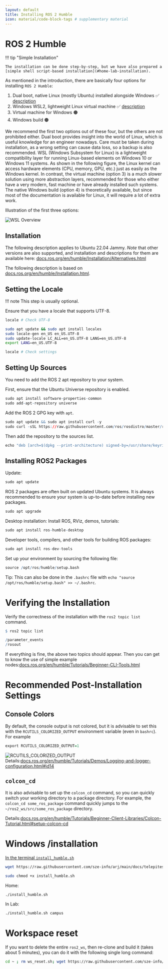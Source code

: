 ```yaml
---
layout: default
title: Installing ROS 2 Humble
icon: material/code-block-tags # supplementary material
---
```


# ROS 2 Humble

!!! tip "Simple Installation"

    The installation can be done step-by-step, but we have also prepared a [simple shell script-based installation](#home-lab-installation).

As mentioned in the introduction, there are basically four options for installing `ROS 2 Humble`:

1. Dual boot, native Linux (mostly Ubuntu) installed alongside Windows ✅ [description](https://sze-info.github.io/arj/installation/ubuntu.html)
2. Windows WSL2, lightweight Linux virtual machine ✅ [description](https://sze-info.github.io/arj/installation/win10.html)
3. Virtual machine for Windows 🟠
4. Windows build 🟠

We recommend the first two options out of these four, but the others are not prohibited either. Dual boot provides insight into the world of Linux, which is useful knowledge for an engineer nowadays. Care must be taken during installation, as a wrong setting can cause data loss, so a backup is also recommended. WSL (Windows Subsystem for Linux) is a lightweight compatibility layer for running Linux-based elements on Windows 10 or Windows 11 systems. As shown in the following figure, the Linux kernel can access hardware elements (CPU, memory, GPU, etc.) just as easily as the Windows kernel. In contrast, the virtual machine (option 3) is a much slower solution using more abstraction layers, recommended for those who either have a very modern, fast machine or have already installed such systems. The native Windows build (option 4) is theoretically available, but since most of the documentation is available for Linux, it will require a lot of extra work.

Illustration of the first three options:

![WSL Overview](wsl_overview01.svg)

## Installation

The following description applies to Ubuntu 22.04 Jammy. *Note* that other versions are also supported, and installation and descriptions for them are available here: [docs.ros.org/en/humble/Installation/Alternatives.html](https://docs.ros.org/en/humble/Installation/Alternatives.html)

The following description is based on [docs.ros.org/en/humble/Installation.html](https://docs.ros.org/en/humble/Installation.html).

## Setting the Locale

!!! note 
    This step is usually optional.

Ensure that you have a locale that supports UTF-8.

```sh
locale # Check UTF-8

sudo apt update && sudo apt install locales
sudo locale-gen en_US en_US.UTF-8
sudo update-locale LC_ALL=en_US.UTF-8 LANG=en_US.UTF-8
export LANG=en_US.UTF-8

locale # Check settings
```

## Setting Up Sources

You need to add the ROS 2 apt repository to your system.

First, ensure that the Ubuntu Universe repository is enabled.

``` r
sudo apt install software-properties-common
sudo add-apt-repository universe
```
Add the ROS 2 GPG key with `apt`.
``` r
sudo apt update && sudo apt install curl -y
sudo curl -sSL https://raw.githubusercontent.com/ros/rosdistro/master/ros.key -o /usr/share/keyrings/ros-archive-keyring.gpg
```
Then add the repository to the sources list.
``` r
echo "deb [arch=$(dpkg --print-architecture) signed-by=/usr/share/keyrings/ros-archive-keyring.gpg] http://packages.ros.org/ros2/ubuntu $(. /etc/os-release && echo $UBUNTU_CODENAME) main" | sudo tee /etc/apt/sources.list.d/ros2.list > /dev/null
```
## Installing ROS2 Packages

Update:

``` r 
sudo apt update
```
ROS 2 packages are often built on updated Ubuntu systems. It is always recommended to ensure your system is up-to-date before installing new packages.
``` r 
sudo apt upgrade
```
Desktop installation: Install ROS, RViz, demos, tutorials:
``` r 
sudo apt install ros-humble-desktop
```
Developer tools, compilers, and other tools for building ROS packages:
``` r 
sudo apt install ros-dev-tools
``` 
Set up your environment by sourcing the following file:

``` r 
source /opt/ros/humble/setup.bash
```
Tip: This can also be done in the `.bashrc` file with `echo "source /opt/ros/humble/setup.bash" >> ~/.bashrc`.

# Verifying the Installation

Verify the correctness of the installation with the `ros2 topic list` command.

``` r
$ ros2 topic list

/parameter_events
/rosout 
```
If everything is fine, the above two topics should appear. Then you can get to know the use of simple example nodes:[docs.ros.org/en/humble/Tutorials/Beginner-CLI-Tools.html](https://docs.ros.org/en/humble/Tutorials/Beginner-CLI-Tools.html)

# Recommended Post-Installation Settings

## Console Colors

By default, the console output is not colored, but it is advisable to set this with the `RCUTILS_COLORIZED_OUTPUT` environment variable (even in `bashrc`). For example

``` r 
export RCUTILS_COLORIZED_OUTPUT=1 
``` 

![RCUTILS_COLORIZED_OUTPUT](https://github-production-user-asset-6210df.s3.amazonaws.com/11504709/248783932-a71a5d37-d49b-4508-93db-2e74a3c24365.gif)
Details:[docs.ros.org/en/humble/Tutorials/Demos/Logging-and-logger-configuration.html#id14](https://docs.ros.org/en/humble/Tutorials/Demos/Logging-and-logger-configuration.html#id14)

## `colcon_cd`

It is also advisable to set up the `colcon_cd` command, so you can quickly switch your working directory to a package directory. For example, the `colcon_cd some_ros_package` command quickly jumps to the `~/ros2_ws/src/some_ros_package` directory.

Details:[docs.ros.org/en/humble/Tutorials/Beginner-Client-Libraries/Colcon-Tutorial.html#setup-colcon-cd](https://docs.ros.org/en/humble/Tutorials/Beginner-Client-Libraries/Colcon-Tutorial.html#setup-colcon-cd)

# Windows /installation

[In the terminal `install_humble.sh`](https://github.com/sze-info/arj/blob/main/docs/telepites/install_humble.sh)

``` bash
wget https://raw.githubusercontent.com/sze-info/arj/main/docs/telepites/install_humble.sh
```
``` bash
sudo chmod +x install_humble.sh
```
Home:
``` bash
./install_humble.sh
```
In Lab:
``` bash
./install_humble.sh campus
```
# Workspace reset

If you want to delete the entire `ros2_ws`, then re-clone and build it (takes about 5 minutes), you can do it with the following single long command:
``` bash
cd ~ ; rm ws_reset.sh; wget https://raw.githubusercontent.com/sze-info/arj/main/docs/telepites/ws_reset.sh; sudo chmod +x ws_reset.sh; ./ws_reset.sh
```